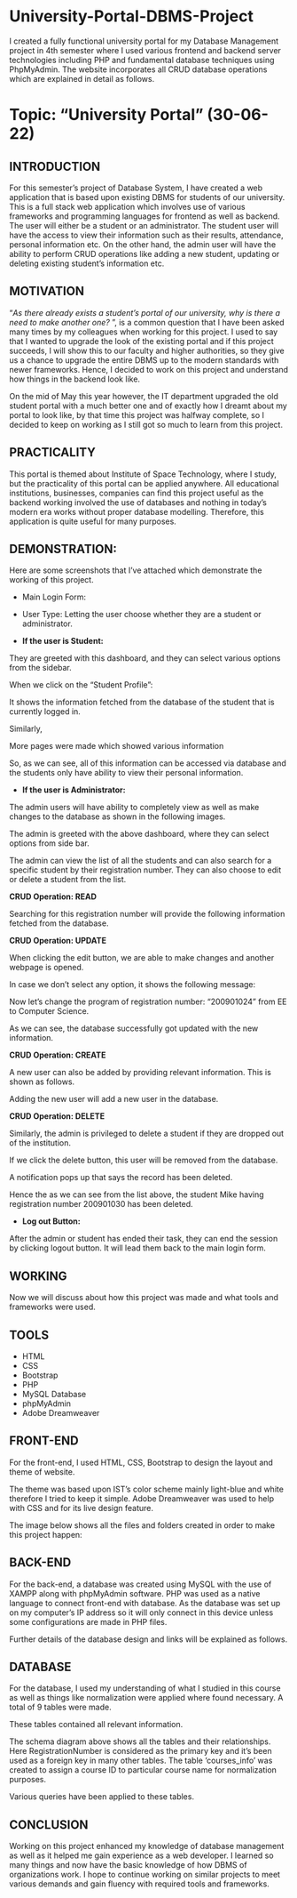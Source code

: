 # University-Portal-DBMS-Project
I created a fully functional university portal for my Database Management project in 4th semester where I used various frontend and backend server technologies including PHP and fundamental database techniques using PhpMyAdmin. The website incorporates all CRUD database operations which are explained in detail as follows.



# Topic: “University Portal” (30-06-22)




## INTRODUCTION

For this semester’s project of Database System, I have created a web application that is based upon existing DBMS for students of our university. This is a full stack web application which involves use of various frameworks and programming languages for frontend as well as backend. The user will either be a student or an administrator. The student user will have the access to view their information such as their results, attendance, personal information etc. On the other hand, the admin user will have the ability to perform CRUD operations like adding a new student, updating or deleting existing student’s information etc.  

## MOTIVATION

“*As there already exists a student’s portal of our university, why is there a need to make another one?* ”, is a common question that I have been asked many times by my colleagues when working for this project. I used to say that I wanted to upgrade the look of the existing portal and if this project succeeds, I will show this to our faculty and higher authorities, so they give us a chance to upgrade the entire DBMS up to the modern standards with newer frameworks. Hence, I decided to work on this project and understand how things in the backend look like. 

On the mid of May this year however, the IT department upgraded the old student portal with a much better one and of exactly how I dreamt about my portal to look like, by that time this project was halfway complete, so I decided to keep on working as I still got so much to learn from this project.

## PRACTICALITY

This portal is themed about Institute of Space Technology, where I study, but the practicality of this portal can be applied anywhere. All educational institutions, businesses, companies can find this project useful as the backend working involved the use of databases and nothing in today’s modern era works without proper database modelling. Therefore, this application is quite useful for many purposes.

## DEMONSTRATION:

Here are some screenshots that I’ve attached which demonstrate the working of this project.

- Main Login Form:


- User Type: Letting the user choose whether they are a student or administrator.

- **If the user is Student:**

They are greeted with this dashboard, and they can select various options from the sidebar.


When we click on the “Student Profile”:



It shows the information fetched from the database of the student that is currently logged in.

Similarly,

More pages were made which showed various information









So, as we can see, all of this information can be accessed via database and the students only have ability to view their personal information.

- **If the user is Administrator:**

The admin users will have ability to completely view as well as make changes to the database as shown in the following images.

The admin is greeted with the above dashboard, where they can select options from side bar.

The admin can view the list of all the students and can also search for a specific student by their registration number. They can also choose to edit or delete a student from the list.

**CRUD Operation: READ**


Searching for this registration number will provide the following information fetched from the database.


**CRUD Operation: UPDATE**

When clicking the edit button, we are able to make changes and another webpage is opened.










In case we don’t select any option, it shows the following message:


Now let’s change the program of registration number: “200901024” from EE to Computer Science. 

As we can see, the database successfully got updated with the new information.



**CRUD Operation: CREATE**

A new user can also be added by providing relevant information. This is shown as follows.

Adding the new user will add a new user in the database.

**CRUD Operation: DELETE**

Similarly, the admin is privileged to delete a student if they are dropped out of the institution.

If we click the delete button, this user will be removed from the database.



A notification pops up that says the record has been deleted.

Hence the as we can see from the list above, the student Mike having registration number 200901030 has been deleted.





- **Log out Button:**

After the admin or student has ended their task, they can end the session by clicking logout button. It will lead them back to the main login form.


## WORKING

Now we will discuss about how this project was made and what tools and frameworks were used.

##  TOOLS
- HTML
- CSS
- Bootstrap 
- PHP
- MySQL Database
- phpMyAdmin
- Adobe Dreamweaver

## FRONT-END
For the front-end, I used HTML, CSS, Bootstrap to design the layout and theme of website.

The theme was based upon IST’s color scheme mainly light-blue and white therefore I tried to keep it simple. Adobe Dreamweaver was used to help with CSS and for its live design feature.


The image below shows all the files and folders created in order to make this project happen:



## BACK-END
For the back-end, a database was created using MySQL with the use of XAMPP along with phpMyAdmin software. PHP was used as a native language to connect front-end with database. As the database was set up on my computer’s IP address so it will only connect in this device unless some configurations are made in PHP files.

Further details of the database design and links will be explained as follows.

## DATABASE

For the database, I used my understanding of what I studied in this course as well as things like normalization were applied where found necessary. A total of 9 tables were made.

These tables contained all relevant information.  

The schema diagram above shows all the tables and their relationships. Here RegistrationNumber is considered as the primary key and it’s been used as a foreign key in many other tables. The table ‘courses\_info’ was created to assign a course ID to particular course name for normalization purposes.

Various queries have been applied to these tables.

## CONCLUSION 

Working on this project enhanced my knowledge of database management as well as it helped me gain experience as a web developer. I learned so many things and now have the basic knowledge of how DBMS of organizations work. I hope to continue working on similar projects to meet various demands and gain fluency with required tools and frameworks.

